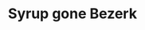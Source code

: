 ---
pid: LLP360
title: Syrup gone Bezerk
location_transcription: Replacing the square in Franklin Square
zipcode: '19147'
outside_phl: 
neighborhood: Queen Village,Bella Vista,Pennsport,Italian Market
age: '11'
age_range: 6-13
instagram: 
image_file_name: LLP_360.jpg
proposal_transcription: |-
  Top View

  Butter

  -Syrup (water) that lights up maple colored at night

  - Pancake monument
topic: Food
topic_summary: '0'
type: Fountain
keywords_other: pancake, syrup
credit: Zara Auritt
image_labels: 
twitter: 
facebook: 
permalink: "/monuments/llp360/"
layout: item-page
---
